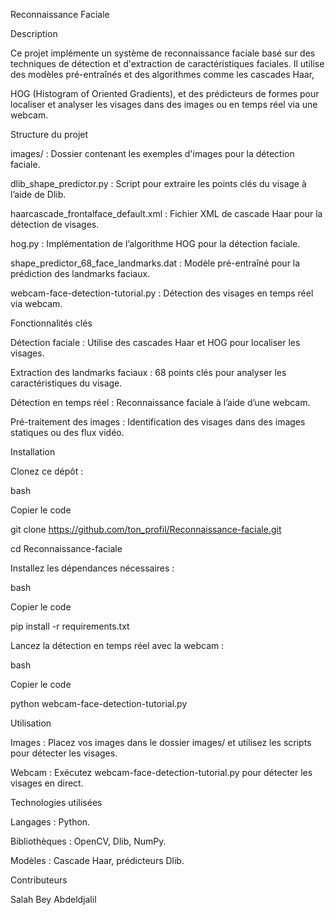 Reconnaissance Faciale


Description

Ce projet implémente un système de reconnaissance faciale basé sur des techniques de détection et d'extraction de caractéristiques faciales. Il utilise des modèles pré-entraînés et des algorithmes comme les cascades Haar, 

HOG (Histogram of Oriented Gradients), et des prédicteurs de formes pour localiser et analyser les visages dans des images ou en temps réel via une webcam.


Structure du projet

images/ : Dossier contenant les exemples d'images pour la détection faciale.

dlib_shape_predictor.py : Script pour extraire les points clés du visage à l’aide de Dlib.

haarcascade_frontalface_default.xml : Fichier XML de cascade Haar pour la détection de visages.

hog.py : Implémentation de l’algorithme HOG pour la détection faciale.

shape_predictor_68_face_landmarks.dat : Modèle pré-entraîné pour la prédiction des landmarks faciaux.

webcam-face-detection-tutorial.py : Détection des visages en temps réel via webcam.

Fonctionnalités clés

Détection faciale : Utilise des cascades Haar et HOG pour localiser les visages.

Extraction des landmarks faciaux : 68 points clés pour analyser les caractéristiques du visage.

Détection en temps réel : Reconnaissance faciale à l’aide d’une webcam.

Pré-traitement des images : Identification des visages dans des images statiques ou des flux vidéo.

Installation


Clonez ce dépôt :


bash

Copier le code

git clone https://github.com/ton_profil/Reconnaissance-faciale.git

cd Reconnaissance-faciale

Installez les dépendances nécessaires :


bash

Copier le code

pip install -r requirements.txt

Lancez la détection en temps réel avec la webcam :


bash

Copier le code

python webcam-face-detection-tutorial.py

Utilisation

Images : Placez vos images dans le dossier images/ et utilisez les scripts pour détecter les visages.

Webcam : Exécutez webcam-face-detection-tutorial.py pour détecter les visages en direct.

Technologies utilisées

Langages : Python.

Bibliothèques : OpenCV, Dlib, NumPy.

Modèles : Cascade Haar, prédicteurs Dlib.

Contributeurs

Salah Bey Abdeldjalil
